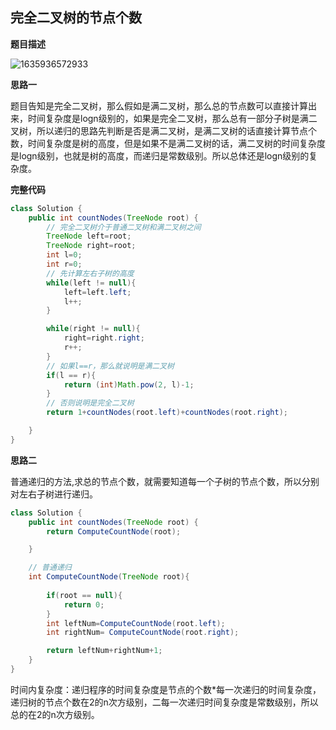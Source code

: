 ## 完全二叉树的节点个数

**题目描述**

![1635936572933](C:\Users\MrR\AppData\Roaming\Typora\typora-user-images\1635936572933.png)

**思路一**

题目告知是完全二叉树，那么假如是满二叉树，那么总的节点数可以直接计算出来，时间复杂度是logn级别的，如果是完全二叉树，那么总有一部分子树是满二叉树，所以递归的思路先判断是否是满二叉树，是满二叉树的话直接计算节点个数，时间复杂度是树的高度，但是如果不是满二叉树的话，满二叉树的时间复杂度是logn级别，也就是树的高度，而递归是常数级别。所以总体还是logn级别的复杂度。

**完整代码**

~~~ java
class Solution {
    public int countNodes(TreeNode root) {
        // 完全二叉树介于普通二叉树和满二叉树之间
        TreeNode left=root;
        TreeNode right=root;
        int l=0;
        int r=0;
        // 先计算左右子树的高度
        while(left != null){
            left=left.left;
            l++;
        }

        while(right != null){
            right=right.right;
            r++;
        }
        // 如果l==r，那么就说明是满二叉树
        if(l == r){
            return (int)Math.pow(2, l)-1;
        }
        // 否则说明是完全二叉树
        return 1+countNodes(root.left)+countNodes(root.right);

    }
}
~~~

**思路二**

普通递归的方法,求总的节点个数，就需要知道每一个子树的节点个数，所以分别对左右子树进行递归。

~~~ java
class Solution {
    public int countNodes(TreeNode root) {
        return ComputeCountNode(root);

    }

    // 普通递归
    int ComputeCountNode(TreeNode root){
        
        if(root == null){
            return 0;
        }
        int leftNum=ComputeCountNode(root.left);
        int rightNum= ComputeCountNode(root.right);

        return leftNum+rightNum+1;
    }
}
~~~

时间内复杂度：递归程序的时间复杂度是节点的个数*每一次递归的时间复杂度，递归树的节点个数在2的n次方级别，二每一次递归时间复杂度是常数级别，所以总的在2的n次方级别。
